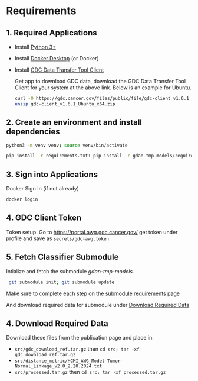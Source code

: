 # Requirements

## 1. Required Applications

+ Install [Python 3+](https://www.python.org/downloads/)
+ Install [Docker Desktop](https://docs.docker.com/get-started/get-docker/) (or Docker)
+ Install [GDC Data Transfer Tool Client](https://gdc.cancer.gov/access-data/gdc-data-transfer-tool)

    Get app to download GDC data, download the GDC Data Transfer Tool Client for your system at the above link. Below is an example for Ubuntu.
    ```bash
    curl -O https://gdc.cancer.gov/files/public/file/gdc-client_v1.6.1_Ubuntu_x64.zip
    unzip gdc-client_v1.6.1_Ubuntu_x64.zip
    ```

## 2. Create an environment and install dependencies
```bash
python3 -m venv venv; source venv/bin/activate
```

```bash
pip install -r requirements.txt: pip install -r gdan-tmp-models/requirements.txt 
```

## 3. Sign into Applications
Docker Sign In (if not already)

```bash
docker login
```

## 4. GDC Client Token
Token setup. Go to https://portal.awg.gdc.cancer.gov/ get token under profile and save as `secrets/gdc-awg.token`

## 5. Fetch Classifier Submodule
Intialize and fetch the submodule *gdan-tmp-models.*

```bash
 git submodule init; git submodule update
```

Make sure to complete each step on the [submodule requirements page](https://github.com/NCICCGPO/gdan-tmp-models/blob/main/doc/requirements.md)

And download required data for submodule under [Download Required Data](https://github.com/NCICCGPO/gdan-tmp-models/blob/main/doc/requirements.md#4-download-required-data)

## 4. Download Required Data

Download these files from the publication page and place in:
+ `src/gdc_download_ref.tar.gz` then `cd src; tar -xf gdc_download_ref.tar.gz`
+ `src/distance_metric/HCMI_AWG_Model-Tumor-Normal_Linkage_v2.0_2.20.2024.txt`
+ `src/processed.tar.gz` then `cd src; tar -xf processed.tar.gz`